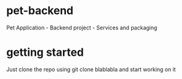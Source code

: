 # pet-backend
Pet Application - Backend project - Services and packaging

# getting started
Just clone the repo using git clone blablabla and start working on it
